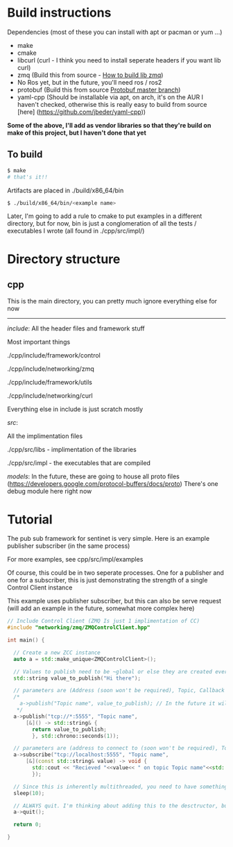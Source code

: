 # Build instructions


Dependencies (most of these you can install with apt or pacman or yum ...)

  - make
  - cmake
  - libcurl (curl - I think you need to install seperate headers if you want lib curl)
  - zmq (Build this from source - [How to build lib zmq](http://zeromq.org/build:_start))
  - No Ros yet, but in the future, you'll need ros / ros2
  - protobuf (Build this from source [Protobuf master branch](https://github.com/protocolbuffers/protobuf/blob/master/src/README.md))
  - yaml-cpp (Should be installable via apt, on arch, it's on the AUR I haven't checked, otherwise this is really easy to build from source [here] (https://github.com/jbeder/yaml-cpp))
  
**Some of the above, I'll add as vendor libraries so that they're build on make of this project, but I haven't done that yet**


## To build
``` bash 
$ make
# that's it!!
```
 
Artifacts are placed in ./build/x86_64/bin
``` bash
$ ./build/x86_64/bin/<example name>
```

Later, I'm going to add a rule to cmake to put examples in a different directory, but for now, bin is just a conglomeration of all the tests / executables I wrote (all found in ./cpp/src/impl/)

#  Directory structure

## cpp
This is the main directory, you can pretty much ignore everything else for now
***
*include*:
All the header files and framework stuff

Most important things

./cpp/include/framework/control

./cpp/include/networking/zmq

./cpp/include/framework/utils

./cpp/include/networking/curl

Everything else in include is just scratch mostly

*src*:

All the implimentation files

./cpp/src/libs - implimentation of the libraries

./cpp/src/impl - the executables that are compiled


*models*:
In the future, these are going to house all proto files (https://developers.google.com/protocol-buffers/docs/proto)
There's one debug module here right now



# Tutorial

The pub sub framework for sentinet is very simple. Here is an example publisher subscriber (in the same process)

For more examples, see cpp/src/impl/examples

Of course, this could be in two seperate processes. One for a publisher and one for a subscriber, this is just demonstrating the strength of a single Control Client instance

This example uses publisher subscriber, but this can also be serve request (will add an example in the future, somewhat more complex here)

```cpp
// Include Control Client (ZMQ Is just 1 implimentation of CC)
#include "networking/zmq/ZMQControlClient.hpp"

int main() {

  // Create a new ZCC instance
  auto a = std::make_unique<ZMQControlClient>();

  // Values to publish need to be ~global or else they are created everytime a publisher wants to publish
  std::string value_to_publish("Hi there");

  // parameters are (Address (soon won't be required), Topic, Callback function, period)
  /*
    a->publish("Topic name", value_to_publish); // In the future it will be this easy. This is like a 5 minute addition
   */
  a->publish("tcp://*:5555", "Topic name",
      [&]() -> std::string& {
        return value_to_publish;
        }, std::chrono::seconds(1));

  // parameters are (address to connect to (soon won't be required), Topic, callback)
  a->subscribe("tcp://localhost:5555", "Topic name", 
      [&](const std::string& value) -> void {
        std::cout << "Recieved "<<value<< " on topic Topic name"<<std::endl;
        });

  // Since this is inherently multithreaded, you need to have something else going on, a simple while(1) works too
  sleep(10);

  // ALWAYS quit. I'm thinking about adding this to the desctructor, but for now, quit, this terminates threads and stops callbacks
  a->quit();

  return 0;

}
```







